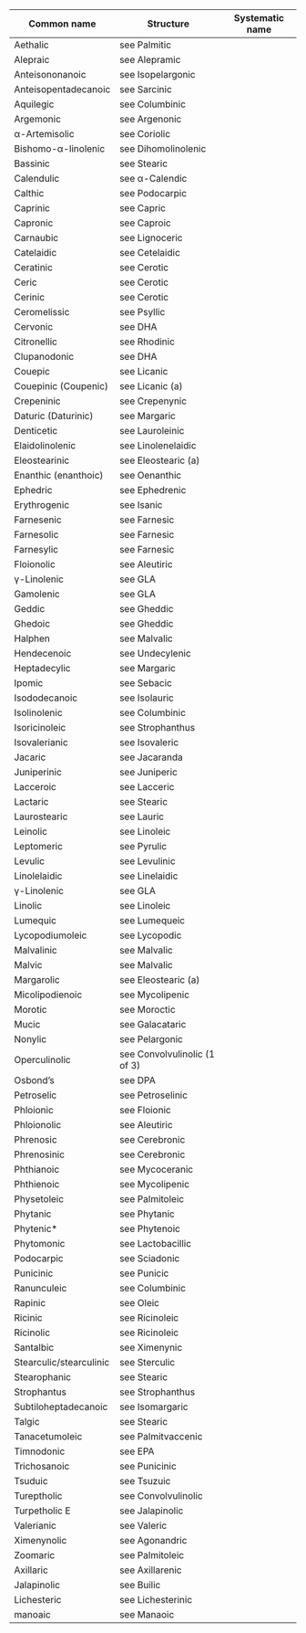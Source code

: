 | Common name             | Structure                    | Systematic name |
|-------------------------|------------------------------|-----------------|
| Aethalic                | see Palmitic                 |                 |
| Alepraic                | see Alepramic                |                 |
| Anteisononanoic         | see Isopelargonic            |                 |
| Anteisopentadecanoic    | see Sarcinic                 |                 |
| Aquilegic               | see Columbinic               |                 |
| Argemonic               | see Argenonic                |                 |
| α-Artemisolic           | see Coriolic                 |                 |
| Bishomo-α-linolenic     | see Dihomolinolenic          |                 |
| Bassinic                | see Stearic                  |                 |
| Calendulic              | see α-Calendic               |                 |
| Calthic                 | see Podocarpic               |                 |
| Caprinic                | see Capric                   |                 |
| Capronic                | see Caproic                  |                 |
| Carnaubic               | see Lignoceric               |                 |
| Catelaidic              | see Cetelaidic               |                 |
| Ceratinic               | see Cerotic                  |                 |
| Ceric                   | see Cerotic                  |                 |
| Cerinic                 | see Cerotic                  |                 |
| Ceromelissic            | see Psyllic                  |                 |
| Cervonic                | see DHA                      |                 |
| Citronellic             | see Rhodinic                 |                 |
| Clupanodonic            | see DHA                      |                 |
| Couepic                 | see Licanic                  |                 |
| Couepinic (Coupenic)    | see Licanic (a)              |                 |
| Crepeninic              | see Crepenynic               |                 |
| Daturic (Daturinic)     | see Margaric                 |                 |
| Denticetic              | see Lauroleinic              |                 |
| Elaidolinolenic         | see Linolenelaidic           |                 |
| Eleostearinic           | see Eleostearic (a)          |                 |
| Enanthic (enanthoic)    | see Oenanthic                |                 |
| Ephedric                | see Ephedrenic               |                 |
| Erythrogenic            | see Isanic                   |                 |
| Farnesenic              | see Farnesic                 |                 |
| Farnesolic              | see Farnesic                 |                 |
| Farnesylic              | see Farnesic                 |                 |
| Floionolic              | see Aleutiric                |                 |
| γ-Linolenic             | see GLA                      |                 |
| Gamolenic               | see GLA                      |                 |
| Geddic                  | see Gheddic                  |                 |
| Ghedoic                 | see Gheddic                  |                 |
| Halphen                 | see Malvalic                 |                 |
| Hendecenoic             | see Undecylenic              |                 |
| Heptadecylic            | see Margaric                 |                 |
| Ipomic                  | see Sebacic                  |                 |
| Isododecanoic           | see Isolauric                |                 |
| Isolinolenic            | see Columbinic               |                 |
| Isoricinoleic           | see Strophanthus             |                 |
| Isovalerianic           | see Isovaleric               |                 |
| Jacaric                 | see Jacaranda                |                 |
| Juniperinic             | see Juniperic                |                 |
| Lacceroic               | see Lacceric                 |                 |
| Lactaric                | see Stearic                  |                 |
| Laurostearic            | see Lauric                   |                 |
| Leinolic                | see Linoleic                 |                 |
| Leptomeric              | see Pyrulic                  |                 |
| Levulic                 | see Levulinic                |                 |
| Linolelaidic            | see Linelaidic               |                 |
| γ-Linolenic             | see GLA                      |                 |
| Linolic                 | see Linoleic                 |                 |
| Lumequic                | see Lumequeic                |                 |
| Lycopodiumoleic         | see Lycopodic                |                 |
| Malvalinic              | see Malvalic                 |                 |
| Malvic                  | see Malvalic                 |                 |
| Margarolic              | see Eleostearic (a)          |                 |
| Micolipodienoic         | see Mycolipenic              |                 |
| Morotic                 | see Moroctic                 |                 |
| Mucic                   | see Galacataric              |                 |
| Nonylic                 | see Pelargonic               |                 |
| Operculinolic           | see Convolvulinolic (1 of 3) |                 |
| Osbond’s                | see DPA                      |                 |
| Petroselic              | see Petroselinic             |                 |
| Phloionic               | see Floionic                 |                 |
| Phloionolic             | see Aleutiric                |                 |
| Phrenosic               | see Cerebronic               |                 |
| Phrenosinic             | see Cerebronic               |                 |
| Phthianoic              | see Mycoceranic              |                 |
| Phthienoic              | see Mycolipenic              |                 |
| Physetoleic             | see Palmitoleic              |                 |
| Phytanic                | see Phytanic                 |                 |
| Phytenic*               | see Phytenoic                |                 |
| Phytomonic              | see Lactobacillic            |                 |
| Podocarpic              | see Sciadonic                |                 |
| Punicinic               | see Punicic                  |                 |
| Ranunculeic             | see Columbinic               |                 |
| Rapinic                 | see Oleic                    |                 |
| Ricinic                 | see Ricinoleic               |                 |
| Ricinolic               | see Ricinoleic               |                 |
| Santalbic               | see Ximenynic                |                 |
| Stearculic/stearculinic | see Sterculic                |                 |
| Stearophanic            | see Stearic                  |                 |
| Strophantus             | see Strophanthus             |                 |
| Subtiloheptadecanoic    | see Isomargaric              |                 |
| Talgic                  | see Stearic                  |                 |
| Tanacetumoleic          | see Palmitvaccenic           |                 |
| Timnodonic              | see EPA                      |                 |
| Trichosanoic            | see Punicinic                |                 |
| Tsuduic                 | see Tsuzuic                  |                 |
| Tureptholic             | see Convolvulinolic          |                 |
| Turpetholic E           | see Jalapinolic              |                 |
| Valerianic              | see Valeric                  |                 |
| Ximenynolic             | see Agonandric               |                 |
| Zoomaric                | see Palmitoleic              |                 |
| Axillaric               | see Axillarenic              |                 |
| Jalapinolic             | see Builic                   |                 |
| Lichesteric             | see Lichesterinic            |                 |
| manoaic                 | see Manaoic                  |                 |